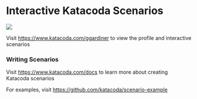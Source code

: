 # Interactive Katacoda Scenarios

[![](http://shields.katacoda.com/katacoda/ggardiner/count.svg)](https://www.katacoda.com/ggardiner "Get your profile on Katacoda.com")

Visit https://www.katacoda.com/ggardiner to view the profile and interactive scenarios

### Writing Scenarios
Visit https://www.katacoda.com/docs to learn more about creating Katacoda scenarios

For examples, visit https://github.com/katacoda/scenario-example
